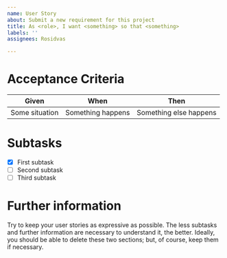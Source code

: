 ```yaml
---
name: User Story
about: Submit a new requirement for this project
title: As <role>, I want <something> so that <something>
labels: ''
assignees: Rosidvas

---
```


# Acceptance Criteria

|     Given      |       When        |          Then          |
| :------------: | :---------------: | :--------------------: |
| Some situation | Something happens | Something else happens |

# Subtasks
- [x] First subtask
- [ ] Second subtask
- [ ] Third subtask

# Further information
Try to keep your user stories as expressive as possible. The less subtasks and further information are necessary to understand it, the better. Ideally, you should be able to delete these two sections; but, of course, keep them if necessary.
